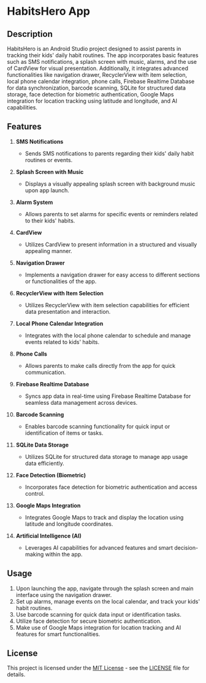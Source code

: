 # HabitsHero App

## Description
HabitsHero is an Android Studio project designed to assist parents in tracking their kids' daily habit routines. The app incorporates basic features such as SMS notifications, a splash screen with music, alarms, and the use of CardView for visual presentation. Additionally, it integrates advanced functionalities like navigation drawer, RecyclerView with item selection, local phone calendar integration, phone calls, Firebase Realtime Database for data synchronization, barcode scanning, SQLite for structured data storage, face detection for biometric authentication, Google Maps integration for location tracking using latitude and longitude, and AI capabilities.

## Features
1. **SMS Notifications**
   - Sends SMS notifications to parents regarding their kids' daily habit routines or events.

2. **Splash Screen with Music**
   - Displays a visually appealing splash screen with background music upon app launch.

3. **Alarm System**
   - Allows parents to set alarms for specific events or reminders related to their kids' habits.

4. **CardView**
   - Utilizes CardView to present information in a structured and visually appealing manner.

5. **Navigation Drawer**
   - Implements a navigation drawer for easy access to different sections or functionalities of the app.

6. **RecyclerView with Item Selection**
   - Utilizes RecyclerView with item selection capabilities for efficient data presentation and interaction.

7. **Local Phone Calendar Integration**
   - Integrates with the local phone calendar to schedule and manage events related to kids' habits.

8. **Phone Calls**
   - Allows parents to make calls directly from the app for quick communication.

9. **Firebase Realtime Database**
   - Syncs app data in real-time using Firebase Realtime Database for seamless data management across devices.

10. **Barcode Scanning**
    - Enables barcode scanning functionality for quick input or identification of items or tasks.

11. **SQLite Data Storage**
    - Utilizes SQLite for structured data storage to manage app usage data efficiently.

12. **Face Detection (Biometric)**
    - Incorporates face detection for biometric authentication and access control.

13. **Google Maps Integration**
    - Integrates Google Maps to track and display the location using latitude and longitude coordinates.

14. **Artificial Intelligence (AI)**
    - Leverages AI capabilities for advanced features and smart decision-making within the app.

## Usage
1. Upon launching the app, navigate through the splash screen and main interface using the navigation drawer.
2. Set up alarms, manage events on the local calendar, and track your kids' habit routines.
3. Use barcode scanning for quick data input or identification tasks.
4. Utilize face detection for secure biometric authentication.
5. Make use of Google Maps integration for location tracking and AI features for smart functionalities.

## License
This project is licensed under the [MIT License](https://opensource.org/licenses/MIT) - see the [LICENSE](LICENSE) file for details.
